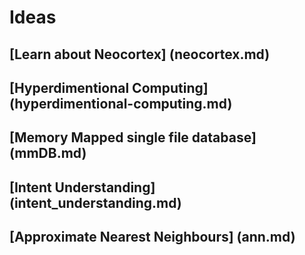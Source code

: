 # Ideas
## [Learn about Neocortex] (neocortex.md)
## [Hyperdimentional Computing] (hyperdimentional-computing.md)
## [Memory Mapped single file database] (mmDB.md)
## [Intent Understanding] (intent_understanding.md)
## [Approximate Nearest Neighbours] (ann.md)
